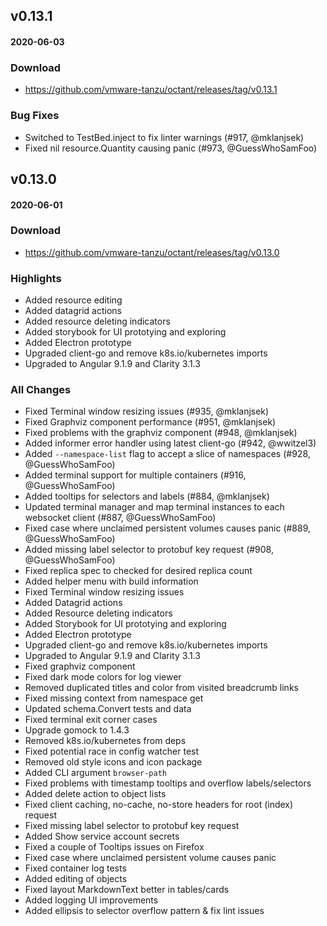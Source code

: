 ## v0.13.1
#### 2020-06-03

### Download
 - https://github.com/vmware-tanzu/octant/releases/tag/v0.13.1

### Bug Fixes
  * Switched to TestBed.inject to fix linter warnings (#917, @mklanjsek)
  * Fixed nil resource.Quantity causing panic (#973, @GuessWhoSamFoo)

## v0.13.0
#### 2020-06-01

### Download
 - https://github.com/vmware-tanzu/octant/releases/tag/v0.13.0

### Highlights
  * Added resource editing
  * Added datagrid actions
  * Added resource deleting indicators
  * Added storybook for UI prototying and exploring
  * Added Electron prototype
  * Upgraded client-go and remove k8s.io/kubernetes imports
  * Upgraded to Angular 9.1.9 and Clarity 3.1.3

### All Changes
  * Fixed Terminal window resizing issues (#935, @mklanjsek)
  * Fixed Graphviz component performance (#951, @mklanjsek)
  * Fixed problems with the graphviz component (#948, @mklanjsek)
  * Added informer error handler using latest client-go (#942, @wwitzel3)
  * Added `--namespace-list` flag to accept a slice of namespaces (#928, @GuessWhoSamFoo)
  * Added terminal support for multiple containers (#916, @GuessWhoSamFoo)
  * Added tooltips for selectors and labels (#884, @mklanjsek)
  * Updated terminal manager and map terminal instances to each websocket client (#887, @GuessWhoSamFoo)
  * Fixed case where unclaimed persistent volumes causes panic (#889, @GuessWhoSamFoo)
  * Added missing label selector to protobuf key request (#908, @GuessWhoSamFoo)
  * Fixed replica spec to checked for desired replica count
  * Added helper menu with build information
  * Fixed Terminal window resizing issues
  * Added Datagrid actions
  * Added Resource deleting indicators
  * Added Storybook for UI prototying and exploring
  * Added Electron prototype
  * Upgraded client-go and remove k8s.io/kubernetes imports
  * Upgraded to Angular 9.1.9 and Clarity 3.1.3
  * Fixed graphviz component
  * Fixed dark mode colors for log viewer
  * Removed duplicated titles and color from visited breadcrumb links
  * Fixed missing context from namespace get
  * Updated schema.Convert tests and data
  * Fixed terminal exit corner cases
  * Upgrade gomock to 1.4.3
  * Removed k8s.io/kubernetes from deps
  * Fixed potential race in config watcher test
  * Removed old style icons and icon package
  * Added CLI argument `browser-path`
  * Fixed problems with timestamp tooltips and overflow labels/selectors
  * Added delete action to object lists
  * Fixed client caching, no-cache, no-store headers for root (index) request
  * Fixed missing label selector to protobuf key request
  * Added Show service account secrets
  * Fixed a couple of Tooltips issues on Firefox
  * Fixed case where unclaimed persistent volume causes panic
  * Fixed container log tests 
  * Added editing of objects
  * Fixed layout MarkdownText better in tables/cards
  * Added logging UI improvements
  * Added ellipsis to selector overflow pattern & fix lint issues

